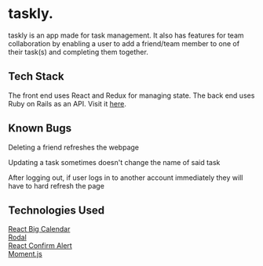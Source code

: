 # taskly.
taskly is an app made for task management. It also has features for team collaboration by enabling a user to add a friend/team member to one of their task(s) and completing them together.

## Tech Stack
The front end uses React and Redux for managing state. The back end uses Ruby on Rails as an API. Visit it [here](https://github.com/techtwins/taskly-backend).

## Known Bugs 
Deleting a friend refreshes the webpage

Updating a task sometimes doesn't change the name of said task

After logging out, if user logs in to another account immediately they will have to hard refresh the page

## Technologies Used
[React Big Calendar](https://github.com/jquense/react-big-calendar)  
[Rodal](https://github.com/chenjiahan/rodal)  
[React Confirm Alert](https://github.com/GA-MO/react-confirm-alert)  
[Moment.js](https://momentjs.com/)
